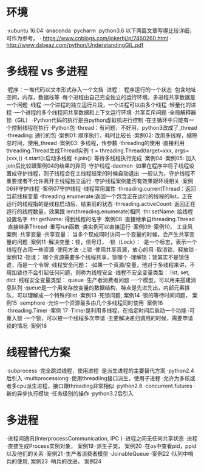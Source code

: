 # 环境
·xubuntu 16.04
·anaconda
·pycharm
·python3.6
以下两篇文章写得比较详细，可作为参考。 
· https://www.cnblogs.com/jokerbj/p/7460260.html 
· http://www.dabeaz.com/python/UnderstandingGIL.pdf

# 多线程 vs 多进程
·程序：一堆代码以文本形式存入一个文档
·进程： 程序运行的一个状态 
    ·包含地址空间，内存，数据栈等
    ·每个进程由自己完全独立的运行环境，多进程共享数据是一个问题
·线程 
    ·一个进程的独立运行片段，一个进程可以由多个线程
    ·轻量化的进程
    ·一个进程的多个线程间共享数据和上下文运行环境
    ·共享互斥问题
·全局解释器锁（GIL）
    ·Python代码的执行是由python虚拟机进行控制
    ·在主循环中只能有一个控制线程在执行
·Python包
    ·thread：有问题，不好用，python3改成了_thread
    ·threading: 通行的包
    ·案例01: 顺序执行，耗时比较长
    ·案例02: 改用多线程，缩短总时间，使用_thread
    ·案例03: 多线程，传参数
·threading的使用
    ·直接利用threading.Thread生成Thread实例 
        ·t = threading.Thread(target=xxx, args=(xxx,))
        ·t.start():启动多线程
        ·t.join(): 等待多线程执行完成
        ·案例04
        ·案例05: 加入join后比较跟案例04的结果的异同 
            ·守护线程-daemon
            ·如果在程序中将子线程设置成守护线程，则子线程会在主线程结束的时候自动退出
            ·一般认为，守护线程不重要或者不允许离开主线程独立运行
            ·守护线程案例能否有效果跟环境相关
            ·案例06非守护线程
            ·案例07守护线程
        ·线程常用属性
            ·threading.currentThread：返回当前线程变量
            ·threading.enumerate:返回一个包含正在运行的线程的list，正在运行的线程指的是线程启动后，结束前的状态
            ·threading.activeCount: 返回正在运行的线程数量，效果跟 len(threading.enumerate)相同
            ·thr.setName: 给线程设置名字
            ·thr.getName: 得到线程的名字
            ·案例08
    ·直接继承自threading.Thread 
        ·直接继承Thread
        ·重写run函数
        ·类实例可以直接运行
        ·案例09
        ·案例10， 工业风案例
·共享变量
    ·共享变量： 当多个现成同时访问一个变量的时候，会产生共享变量的问题
    ·案例11
    ·解决变量：锁，信号灯，
    ·锁（Lock）： 
        ·是一个标志，表示一个线程在占用一些资源
        ·使用方法 
            ·上锁
            ·使用共享资源，放心的用
            ·取消锁，释放锁
        ·案例12
        ·锁谁： 哪个资源需要多个线程共享，锁哪个
        ·理解锁：锁其实不是锁住谁，而是一个令牌
    ·线程安全问题： 
        ·如果一个资源/变量，他对于多线程来讲，不用加锁也不会引起任何问题，则称为线程安全
        ·线程不安全变量类型： list, set, dict
        ·线程安全变量类型： queue
    ·生产者消费者问题 
        ·一个模型，可以用来搭建消息队列
        ·queue是一个用来存放变量的数据结构，特点是先进先出，内部元素排队，可以理解成一个特殊的list
        ·案例13
    ·死锁问题, 案例14
    ·锁的等待时间问题， 案例15
    ·semphore 
        ·允许一个资源最多由几个多线程同时使用
        ·案例16
·threading.Timer
    ·案例 17
    ·Timer是利用多线程，在指定时间后启动一个功能
·可重入锁
    ·一个锁，可以被一个线程多次申请
    ·主要解决递归调用的时候，需要申请锁的情况
    ·案例18
# 线程替代方案
·subprocess 
    ·完全跳过线程，使用进程
    ·是派生进程的主要替代方案
    ·python2.4后引入
·multiprocessiong
    ·使用threadiing接口派生，使用子进程
    ·允许为多核或者多cpu派生进程，接口跟threading非常相似
    ·python2.6
·concurrent.futures
    ·新的异步执行模块
    ·任务级别的操作
    ·python3.2后引入
# 多进程
·进程间通讯(InterprocessCommunication, IPC )
·进程之间无任何共享状态
·进程
    ·直接生成Process实例对象， 案例19
    ·派生子类， 案例20
·在os中查看pid，ppid以及他们的关系
    ·案例21
·生产者消费者模型
    ·JoinableQueue
    ·案例22
    ·队列中哨兵的使用, 案例23
    ·哨兵的改进， 案例24